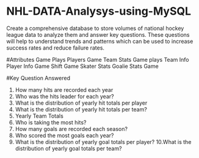# NHL-DATA-Analysys-using-MySQL

Create a comprehensive database to store volumes of national hockey league data to analyze them and answer key questions. These questions will help to understand trends and patterns which can be used to increase success rates and reduce failure rates.  
 
 #Attributes
 Game Plays Players 
 Game Team Stats 
 Game plays 
 Team Info 
 Player Info
 Game Shift 
 Game Skater Stats 
 Goalie Stats 
 Game
 
 #Key Question Answered
  1. How many hits are recorded each year
  2. Who was the hits leader for each year? 
  3. What is the distribution of yearly hit totals per player
  4. What is the distribution of yearly hit totals per team?
  5. Yearly Team Totals 
  6. Who is taking the most hits?
  7. How many goals are recorded each season?
  8. Who scored the most goals each year? 
  9. What is the distribution of yearly goal totals per player?
  10.What is the distribution of yearly goal totals per team? 
